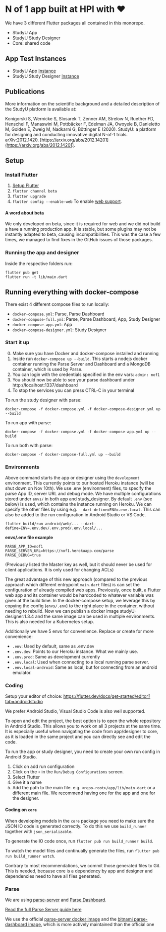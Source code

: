 # N of 1 app built at HPI with ❤

We have 3 different Flutter packages all contained in this monorepo.

- StudyU App
- StudyU Study Designer
- Core: shared code

## App Test Instances
- StudyU App [Instance](https://studyu.codemagic.app/#/welcome)
- StudyU Study Designer [Instance](https://studyu-designer.codemagic.app/#/)

## Publications

More information on the scientific background and a detailed description of the StudyU platform is available at:

Konigorski S, Wernicke S, Slosarek T, Zenner AM, Strelow N, Ruether FD, Henschel F, Manaswini M, Pottbäcker F, Edelman JA, Owoyele B, Danieletto M, Golden E, Zweig M, Nadkarni G, Böttinger E (2020). StudyU: a platform for designing and conducting innovative digital N-of-1 trials. arXiv:2012.1420. [https://arxiv.org/abs/2012.14201](https://arxiv.org/abs/2012.14201). 

## Setup

### Install Flutter

1. [Setup Flutter](https://flutter.dev/docs/get-started/install)
2. `flutter channel beta`
3. `flutter upgrade`
4. `flutter config --enable-web` To enable [web support](https://flutter.dev/docs/get-started/web).

#### A word about beta

We only developed on beta, since it is required for web and we did not build a have a running production app.
It is stable, but some plugins may not be instantly adapted to beta, causing incompatibilities.
This was the case a few times, we managed to find fixes in the GitHub issues of those packages.

### Running the app and designer

Inside the respective folders run:

```
flutter pub get
flutter run -t lib/main.dart
```

## Running everything with docker-compose

There exist 4 different compose files to run locally:

- `docker-compose.yml`: Parse, Parse Dashboard
- `docker-compose-full.yml`: Parse, Parse Dashboard, App, Study Designer
- `docker-compose-app.yml`: App
- `docker-compose-designer.yml`: Study Designer

### Start it up
0. Make sure you have Docker and docker-compose installed and running
1. Inside run `docker-compose up --build`. This starts a nodejs docker container running the Parse Server and Dashboard and a MongoDB container, which is used by Parse.
2. You can login with the credentials specified in the env vars: `admin: nof1`
3. You should now be able to see your parse dashboard under http://localhost:1337/dashboard
4. To stop the services you can press CTRL-C in your terminal

To run the study designer with parse:

```
docker-compose -f docker-compose.yml -f docker-compose-designer.yml up --build
```

To run app with parse:

```
docker-compose -f docker-compose.yml -f docker-compose-app.yml up --build
```

To run both with parse:

```
docker-compose -f docker-compose-full.yml up --build
```

### Environments

Above command starts the app or designer using the `development` environment. This currently points to our hosted Heroku instance (will be shut down on Nov 10th).
We use .env (environment) files, to specify the parse App ID, server URL and debug mode.
We have multiple configurations stored under `envs/` in both app and study_designer.
By default `.env` (see below) is used, which contains the instance running on Heroku.
We can specify the other files by using e.g. `--dart-define=ENV=.env.local`.
This can also be added to the run configuration in Android Studio or VS Code.

```
flutter build/run android/web/... --dart-define=ENV=.env.dev/.env.prod/.env.local/...
```

**envs/.env file example**
```
PARSE_APP_ID=nof1
PARSE_SERVER_URL=https://nof1.herokuapp.com/parse
PARSE_DEBUG=true
```
(Previously listed the Master key as well, but it should never be used for client applications. It is only used for changing ACLs)

The great advantage of this new approach
(compared to the previous approach which different entrypoint `main.dart` files)
is can set the configuration of already compiled web apps. Previously, once built,
a Flutter web app and its container would be hardcoded to whatever variable was given at the build time.
In the docker-compose setup, we leverage this by copying the config (`envs/.env`)
to the right place in the container, without needing to rebuild.
Now we can publish a docker image studyU-designer:1.3.4 and the same image can be used in multiple environments.
This is also needed for a Kubernetes setup.

Additionally we have 5 envs for convenience. Replace or create for more convenience:

- `.env`: Used by default, same as .env.dev
- `.env.dev`: Points to our Heroku instance. What we mainly use.
- `.env.prod`: Same as development currently
- `.env.local`: Used when connecting to a local running parse server.
- `.env.local-android`: Same as local, but for connecting from an android emulator.

### Coding

Setup your editor of choice: https://flutter.dev/docs/get-started/editor?tab=androidstudio

We prefer Android Studio, Visual Studio Code is also well supported.

To open and edit the project, the best option is to open the whole repository in Android Studio. This allows you to work on all 3 projects at the same time. It is especially useful when navigating the code from app/designer to core, as it is loaded in the same project and you can directly see and edit the code.

To run the app or study designer, you need to create your own run config in Android Studio.

1. Click on add run configuration
2. Click on the `+` in the `Run/Debug Configurations` screen.
3. Select Flutter
4. Give it a name
5. Add the path to the main file. e.g. `<repo-root>/app/lib/main.dart` or a different main file. We recommend having one for the app and one for the designer.

#### Coding on `core`

When developing models in the `core` package you need to make sure the JSON IO code is generated correctly.
To do this we use `build_runner` together with `json_serializable`.

To generate the IO code once, run `flutter pub run build_runner build`.

To watch the model files and continually generate the files, run `flutter pub run build_runner watch`.

Contrary to most recommendations, we commit those generated files to Git. This is needed, because core is a dependency by app and designer and dependencies need to have all files generated.

### Parse

We are using [parse-server](https://github.com/ParsePlatform/parse-server) and [Parse Dashboard](https://github.com/parse-community/parse-dashboard).

[Read the full Parse Server guide here](https://github.com/ParsePlatform/parse-server/wiki/Parse-Server-Guide)

We use the official [parse-server docker image](https://hub.docker.com/r/parseplatform/parse-server)
and the [bitnami parse-dashboard image](https://hub.docker.com/r/bitnami/parse-dashboard),
which is more actively maintained than the official one
